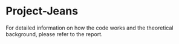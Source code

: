 # Project-Jeans
For detailed information on how the code works and the theoretical background, please refer to the report.
